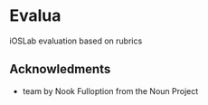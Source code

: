 # Evalua

iOSLab evaluation based on rubrics


## Acknowledments

- team by Nook Fulloption from the Noun Project
